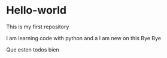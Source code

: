 # Hello-world
This is my first repository

I am learning code with python and a I am new on this
Bye 
Bye

Que esten todos bien
